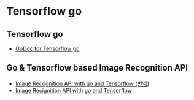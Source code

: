# Tensorflow go 

## Tensorflow go 
- [GoDoc for Tensorflow go](https://godoc.org/github.com/tensorflow/tensorflow/tensorflow/go)

## Go & Tensorflow based Image Recognition API
- [Image Recognition API with go and Tensorflow (번역)](https://blog.kesuskim.com/2017/11/make-image-recognition-api-using-go-tensorflow/)
- [Image Recignition API with go and Tensorflow](https://outcrawl.com/image-recognition-api-go-tensorflow)
